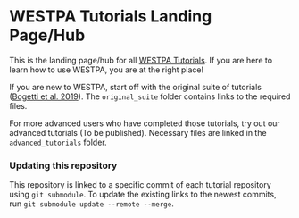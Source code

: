 # WESTPA Tutorials Landing Page/Hub

This is the landing page/hub for all [WESTPA Tutorials](https://github.com/westpa/westpa/wiki/Tutorials). If you are here to learn how to use WESTPA, you are at the right place!

If you are new to WESTPA, start off with the original suite of tutorials \([Bogetti et al. 2019](https://livecomsjournal.org/index.php/livecoms/article/view/v1i2e10607)\). The `original_suite` folder contains links to the required files.

For more advanced users who have completed those tutorials, try out our advanced tutorials (To be published). Necessary files are linked in the `advanced_tutorials` folder.


### Updating this repository

This repository is linked to a specific commit of each tutorial repository using `git submodule`. To update the existing links to the newest commits, run `git submodule update --remote --merge`.
